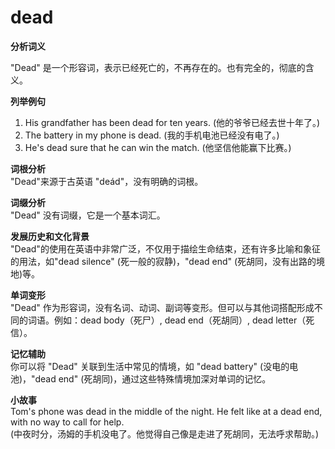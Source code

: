 # dead

**分析词义**

  

"Dead" 是一个形容词，表示已经死亡的，不再存在的。也有完全的，彻底的含义。

  

**列举例句**

  

1.  His grandfather has been dead for ten years. (他的爷爷已经去世十年了。)
2.  The battery in my phone is dead. (我的手机电池已经没有电了。)
3.  He's dead sure that he can win the match. (他坚信他能赢下比赛。)

  

**词根分析**  
"Dead"来源于古英语 "deád"，没有明确的词根。

  

**词缀分析**  
"Dead" 没有词缀，它是一个基本词汇。

  

**发展历史和文化背景**  
"Dead"的使用在英语中非常广泛，不仅用于描绘生命结束，还有许多比喻和象征的用法，如"dead silence" (死一般的寂静)，"dead end" (死胡同，没有出路的境地)等。

  

**单词变形**  
"Dead" 作为形容词，没有名词、动词、副词等变形。但可以与其他词搭配形成不同的词语。例如：dead body（死尸）, dead end（死胡同）, dead letter（死信）。

  

**记忆辅助**  
你可以将 "Dead" 关联到生活中常见的情境，如 "dead battery" (没电的电池)，"dead end" (死胡同)，通过这些特殊情境加深对单词的记忆。

  

**小故事**  
Tom's phone was dead in the middle of the night. He felt like at a dead end, with no way to call for help.  
(中夜时分，汤姆的手机没电了。他觉得自己像是走进了死胡同，无法呼求帮助。)
